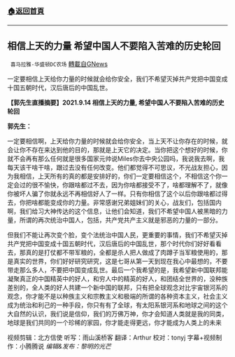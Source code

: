 ###  [:house:返回首頁](https://github.com/ourhimalayas/txt)
---


## 相信上天的力量 希望中国人不要陷入苦难的历史轮回
` 喜马拉雅-华盛顿DC农场` [轉載自GNews](https://gnews.org/zh-hans/1548519/)

一定要相信上天给你力量的时候就会给你安全，我们不希望灭掉共产党把中国变成十国五朝时代，汉后唐后的中国乱世。

**【郭先生直播摘要】2021.9.14 相信上天的力量, 希望中国人不要陷入苦难的历史轮回**

**郭先生：**

一定要相信啊，上天给你力量的时候就会给你安全，当上天不让你存在的时候，就会让你不存在来达到他的目的，那就是上天它的决定。当你把这个想好的时候，你就不会再有那么任何就是很多国家元帅说Miles你去中央公园吗，我说我去啊，我每天该干啥干啥，跟过去没有任何改变。他们都觉得不可思议，不光战友担心，因为我相信，上天所有的真的都是安排好的，你们一定要相信这个，不相信这个你一定会过的很不愉快，你跟啥都过不去，因为你啥都接受不了，啥都理解不了，就像你被坏人骗了你就永远不再相信好人了一样。只有你相信了这个以后你跟啥都过得去，你把啥都能变成你的力量。非常感谢兄弟姐妹们的关心，战友们，包括国内啊，我们给习大神传达的这个信息，让他们会知道，我们不希望中国人被黑暗的力量，所谓的再次统治中国人，包括，共产党共产主义就是邪恶的力量的一部分。

但我们不能让再次变个脸，变个法统治中国人民，更重要的事情，我们不希望灭掉共产党把中国变成十国五朝时代，汉后唐后的中国乱世，那个时代你们好好看看去，那真的是打仗都不带军粮的，全都是杀人把人做成了肉蹲子当军粮使用的，那是真实的世界，你们好好研究研究，这是七哥从第一天到现在我心中最想的，不要带走那么多人，不要把中国变成乱世。最后一个我希望的是，我希望新中国联邦能凝聚真正的中国精英中的好人，和穷人中的精英的好人，和团结全世界的，没种族差别的，全人类的好人共建一个新中国的联邦，只有把全球观念对比宇宙银河系的观念，你才能不是以种族主义和宗教主义和极端的所谓的各种资本主义，社会主义成为统治和利己的一种手段，你只有有了全球，有太阳系银河系和地球之间的这个大自然的认识，我们说是信仰，我们的万佛万神，你才会知道人类就是我的同类，地球是我们共同的一个珍稀的家园，你才能走得更远，你才能成为人类上的未来

视频剪辑：北方信使
听写：雨山溪桥客
翻译：Arthur
校对：tonyj
字幕+视频制作：小腾腾说
*编辑&发布：黎明的光芒*
